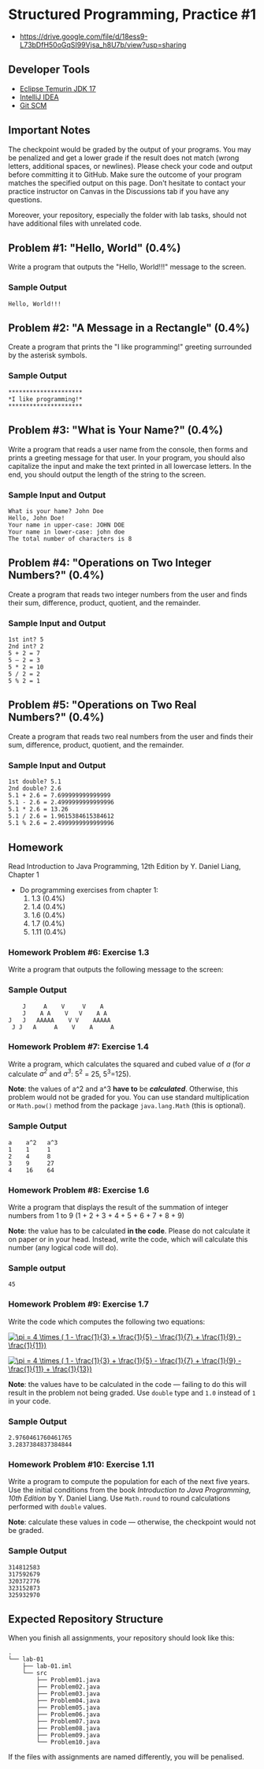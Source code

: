 Structured Programming, Practice #1
===================================

* <https://drive.google.com/file/d/18ess9-L73bDfH50oGqSI99Vjsa_h8U7b/view?usp=sharing>

## Developer Tools

* [Eclipse Temurin JDK 17](https://adoptium.net)
* [IntelliJ IDEA](https://www.jetbrains.com/idea/download)
* [Git SCM](https://git-scm.com)

## Important Notes

The checkpoint would be graded by the output of your programs. You may be penalized and get a lower grade if the result does not match (wrong letters, additional spaces, or newlines). Please check your code and output before committing it to GitHub. Make sure the outcome of your program matches the specified output on this page. Don't hesitate to contact your practice instructor on Canvas in the Discussions tab if you have any questions.

Moreover, your repository, especially the folder with lab tasks, should not have additional files with unrelated code.

## Problem #1: "Hello, World" (0.4%)

Write a program that outputs the "Hello, World!!!" message to the screen.

### Sample Output

```
Hello, World!!!
```

## Problem #2: "A Message in a Rectangle" (0.4%)

Create a program that prints the "I like programming!" greeting surrounded by the asterisk symbols.

### Sample Output

```
*********************
*I like programming!*
*********************
```

## Problem #3: "What is Your Name?" (0.4%)

Write a program that reads a user name from the console, then forms and prints a greeting message for that user. In your program, you should also capitalize the input and make the text printed in all lowercase letters. In the end, you should output the length of the string to the screen.

### Sample Input and Output

```
What is your hame? John Doe
Hello, John Doe!
Your name in upper-case: JOHN DOE
Your name in lower-case: john doe
The total number of characters is 8
```

## Problem #4: "Operations on Two Integer Numbers?" (0.4%)

Create a program that reads two integer numbers from the user and finds their sum, difference, product, quotient, and the remainder.

### Sample Input and Output

```
1st int? 5
2nd int? 2
5 + 2 = 7
5 – 2 = 3
5 * 2 = 10
5 / 2 = 2
5 % 2 = 1
```

## Problem #5: "Operations on Two Real Numbers?" (0.4%)

Create a program that reads two real numbers from the user and finds their sum, difference, product, quotient, and the remainder.

### Sample Input and Output

```
1st double? 5.1
2nd double? 2.6
5.1 + 2.6 = 7.699999999999999
5.1 - 2.6 = 2.4999999999999996
5.1 * 2.6 = 13.26
5.1 / 2.6 = 1.9615384615384612
5.1 % 2.6 = 2.4999999999999996
```

## Homework

Read Introduction to Java Programming, 12th Edition by Y. Daniel Liang, Chapter 1

* Do programming exercises from chapter 1:
  1. 1.3 (0.4%)
  2. 1.4 (0.4%)
  3. 1.6 (0.4%)
  4. 1.7 (0.4%)
  5. 1.11 (0.4%)

### Homework Problem #6: Exercise 1.3

Write a program that outputs the following message to the screen:

### Sample Output

```
    J     A    V     V    A
    J    A A    V   V    A A
J   J   AAAAA    V V    AAAAA
 J J   A     A    V    A     A
```

### Homework Problem #7: Exercise 1.4

Write a program, which calculates the squared and cubed value of *a* (for *a* calculate *a<sup>2</sup>* and *a<sup>3</sup>*: 5<sup>2</sup> = 25, 5<sup>3</sup>=125).

**Note**: the values of a^2 and a^3 **have to** be ***calculated***. Otherwise, this problem would not be graded for you. You can use standard multiplication or `Math.pow()` method from the package `java.lang.Math` (this is optional).

### Sample Output

```
a    a^2   a^3
1    1     1
2    4     8
3    9     27
4    16    64
```

### Homework Problem #8: Exercise 1.6

Write a program that displays the result of the summation of integer numbers from 1 to 9 (1 + 2 + 3 + 4 + 5 + 6 + 7 + 8 + 9)

**Note**: the value has to be calculated **in the code**. Please do not calculate it on paper or in your head. Instead, write the code, which will calculate this number (any logical code will do).

### Sample output

```
45
```

### Homework Problem #9: Exercise 1.7

Write the code which computes the following two equations:

 <a href="https://www.codecogs.com/eqnedit.php?latex=\inline&space;\pi&space;=&space;4&space;\times&space;(&space;1&space;-&space;\frac{1}{3}&space;&plus;&space;\frac{1}{5}&space;-&space;\frac{1}{7}&space;&plus;&space;\frac{1}{9}&space;-&space;\frac{1}{11})" target="_blank"><img src="https://latex.codecogs.com/svg.latex?\inline&space;\pi&space;=&space;4&space;\times&space;(&space;1&space;-&space;\frac{1}{3}&space;&plus;&space;\frac{1}{5}&space;-&space;\frac{1}{7}&space;&plus;&space;\frac{1}{9}&space;-&space;\frac{1}{11})" title="\pi = 4 \times ( 1 - \frac{1}{3} + \frac{1}{5} - \frac{1}{7} + \frac{1}{9} - \frac{1}{11})" /></a>

<a href="https://www.codecogs.com/eqnedit.php?latex=\inline&space;\pi&space;=&space;4&space;\times&space;(&space;1&space;-&space;\frac{1}{3}&space;&plus;&space;\frac{1}{5}&space;-&space;\frac{1}{7}&space;&plus;&space;\frac{1}{9}&space;-&space;\frac{1}{11}&space;&plus;&space;\frac{1}{13})" target="_blank"><img src="https://latex.codecogs.com/svg.latex?\inline&space;\pi&space;=&space;4&space;\times&space;(&space;1&space;-&space;\frac{1}{3}&space;&plus;&space;\frac{1}{5}&space;-&space;\frac{1}{7}&space;&plus;&space;\frac{1}{9}&space;-&space;\frac{1}{11}&space;&plus;&space;\frac{1}{13})" title="\pi = 4 \times ( 1 - \frac{1}{3} + \frac{1}{5} - \frac{1}{7} + \frac{1}{9} - \frac{1}{11} + \frac{1}{13})" /></a>

**Note**: the values have to be calculated in the code — failing to do this will result in the problem not being graded. Use `double` type and `1.0` instead of `1` in your code.

### Sample Output

```
2.9760461760461765
3.2837384837384844
```

### Homework Problem #10: Exercise 1.11

Write a program to compute the population for each of the next five years. Use the initial conditions from the book *Introduction to Java Programming, 10th Edition* by Y. Daniel Liang. Use `Math.round` to round calculations performed
with `double` values.

**Note**: calculate these values in code — otherwise, the checkpoint would not be graded.

### Sample Output

```
314812583
317592679
320372776
323152873
325932970
```

## Expected Repository Structure

When you finish all assignments, your repository should look like this:

```
.
└── lab-01
    ├── lab-01.iml
    └── src
        ├── Problem01.java
        ├── Problem02.java
        ├── Problem03.java
        ├── Problem04.java
        ├── Problem05.java
        ├── Problem06.java
        ├── Problem07.java
        ├── Problem08.java
        ├── Problem09.java
        └── Problem10.java
```

If the files with assignments are named differently, you will be penalised.
